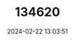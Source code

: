 ---
title: "134620"
category: "Sudanonautes nigeria"
draft: false
date: 2024-02-22 13:03:51
languages:
  English: ["Nigerian Stream Crab"]
---